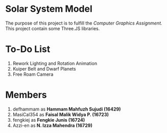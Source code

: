 # Solar System Model

The purpose of this project is to fulfill the *Computer Graphics Assignment.* This project contain some Three.JS libraries.

# To-Do List
1. Rework Lighting and Rotation Animation
2. Kuiper Belt and Dwarf Planets
3. Free Roam Camera

# Members
1. defhammam as **Hammam Mahfuzh Sujudi (16429)**
2. MasiCal354 as **Faisal Malik Widya P. (16723)**
3. fengkiej as **Fengkie Junis (16724)**
4. Azzi-en as **N. Izza Mahendra (16729)**
